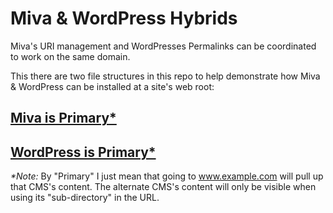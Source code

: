 # Miva & WordPress Hybrids

Miva's URI management and WordPresses Permalinks can be coordinated to work on the same domain.

This there are two file structures in this repo to help demonstrate how Miva & WordPress can be installed at a site's web root:

## [Miva is Primary*](miva-is-primary#miva-is-primary)

## [WordPress is Primary*](wordpress-is-primary#wordpress-is-primary)

_*Note:_ By "Primary" I just mean that going to www.example.com will pull up that CMS's content. The alternate CMS's content will only be visible when using its "sub-directory" in the URL.